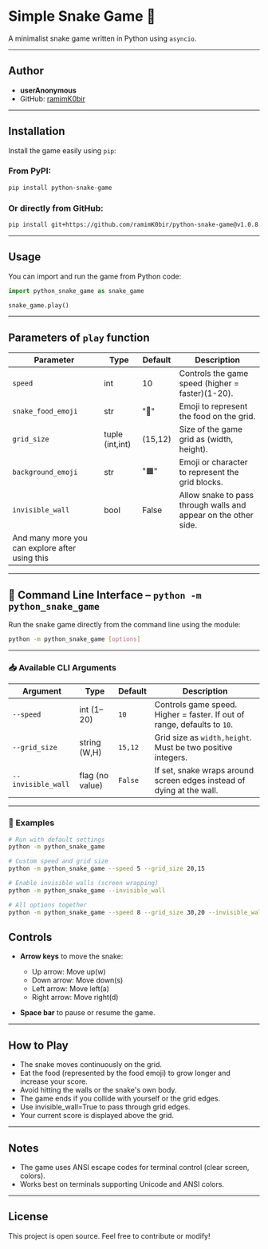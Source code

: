 

# Simple Snake Game 🐍

A minimalist snake game written in Python using `asyncio`.

---

## Author

* **userAnonymous**
* GitHub: [ramimK0bir](https://github.com/ramimk0bir)

---

## Installation

Install the game easily using `pip`:


### From PyPI:
```bash
pip install python-snake-game
```

### Or directly from GitHub:


```bash
pip install git+https://github.com/ramimK0bir/python-snake-game@v1.0.8

```

---



## Usage



You can import and run the game from Python code:

```python
import python_snake_game as snake_game

snake_game.play()

```

---

## Parameters of `play` function

| Parameter              | Type            | Default | Description                                                   |
| -----------------------| --------------- | ------- | --------------------------------------------------------------|
| `speed`                | int             | 10       | Controls the game speed (higher = faster)(1-20).              |
| `snake_food_emoji`     | str             | "🍎"    | Emoji to represent the food on the grid.                      |
| `grid_size`            | tuple (int,int) | (15,12) | Size of the game grid as (width, height).                     |
| `background_emoji`     | str             | "🟫"    | Emoji or character to represent the grid blocks.              |
| `invisible_wall`       | bool            | False   | Allow snake to pass through walls and appear on the other side. |
|And many more you can explore after using this |


---



## 🚀 Command Line Interface – `python -m python_snake_game`

Run the snake game directly from the command line using the module:

```bash
python -m python_snake_game [options]
```

---

### 📥 Available CLI Arguments

| Argument           | Type            | Default | Description                                                             |
| ------------------ | --------------- | ------- | ----------------------------------------------------------------------- |
| `--speed`          | int (1–20)      | `10`     | Controls game speed. Higher = faster. If out of range, defaults to `10`. |
| `--grid_size`      | string (W,H)    | `15,12` | Grid size as `width,height`. Must be two positive integers.             |
| `--invisible_wall` | flag (no value) | `False` | If set, snake wraps around screen edges instead of dying at the wall.   |

---

### 🧪 Examples

```bash
# Run with default settings
python -m python_snake_game

# Custom speed and grid size
python -m python_snake_game --speed 5 --grid_size 20,15

# Enable invisible walls (screen wrapping)
python -m python_snake_game --invisible_wall

# All options together
python -m python_snake_game --speed 8 --grid_size 30,20 --invisible_wall
```


## Controls

* **Arrow keys** to move the snake:

  * Up arrow: Move up(w)
  * Down arrow: Move down(s)
  * Left arrow: Move left(a)
  * Right arrow: Move right(d)
* **Space bar** to pause or resume the game.

---

## How to Play

* The snake moves continuously on the grid.
* Eat the food (represented by the food emoji) to grow longer and increase your score.
* Avoid hitting the walls or the snake's own body.
* The game ends if you collide with yourself or the grid edges.
* Use invisible_wall=True to pass through grid edges.
* Your current score is displayed above the grid.

---

## Notes

* The game uses ANSI escape codes for terminal control (clear screen, colors).
* Works best on terminals supporting Unicode and ANSI colors.

---




## License

This project is open source. Feel free to contribute or modify!


